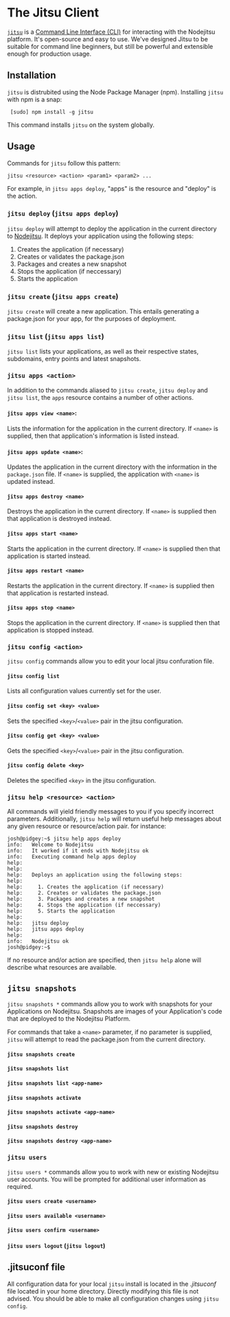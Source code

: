 # The Jitsu Client

<!--
This section is going to repeat stuff from the tutorial. Unfortunate, perhaps,
but I think this is for the best as these sections should be standalone.
-->

<!--
That said, this should be rewritten so it's not *exactly* the same copy. In fact
some of the material from the tutorial could be streamlined as the rest is
here anyway.
-->

[`jitsu`](http://github.com/nodejitsu/jitsu) is a
[Command Line Interface (CLI)](http://en.wikipedia.org/wiki/Command-line_interface)
for interacting with the Nodejitsu platform. It's open-source and easy to use.
We've designed Jitsu to be suitable for command line beginners, but still be
powerful and extensible enough for production usage.

## Installation

`jitsu` is distrubited using the Node Package Manager (npm). Installing `jitsu`
with npm is a snap:

     [sudo] npm install -g jitsu

This command installs `jitsu` on the system globally.

## Usage

Commands for `jitsu` follow this pattern:

    jitsu <resource> <action> <param1> <param2> ...

For example, in `jitsu apps deploy`, "apps" is the resource and "deploy" is the
action.

<!-- alphabetize these? Also, is ### appropriate? -->

### `jitsu deploy` (`jitsu apps deploy`)

`jitsu deploy` will attempt to deploy the application in the current directory
to [Nodejitsu](http://nodejitsu.com). It deploys your application using the
following steps:

1. Creates the application (if necessary)
2. Creates or validates the package.json
3. Packages and creates a new snapshot
4. Stops the application (if neccessary)
5. Starts the application

### `jitsu create` (`jitsu apps create`)

<!--Discuss the package.json behavior in depth.-->
`jitsu create` will create a new application. This entails generating a
package.json for your app, for the purposes of deployment.

### `jitsu list` (`jitsu apps list`)

`jitsu list` lists your applications, as well as their respective states,
subdomains, entry points and latest snapshots.

<!-- Screenshot -->

### `jitsu apps <action>`

In addition to the commands aliased to `jitsu create`, `jitsu deploy` and 
`jitsu list`, the `apps` resource contains a number of other actions.

#### `jitsu apps view <name>`:

Lists the information for the application in the current directory. If `<name>`
is supplied, then that application's information is listed instead.

#### `jitsu apps update <name>`:

<!-- What does this do, exactly? I'm not sure. -->

Updates the application in the current directory with the information in the
`package.json` file. If `<name>` is supplied, the application with `<name>` is
updated instead.

#### `jitsu apps destroy <name>`

<!-- We need to elaborate on what "destroying" an app means. -->

Destroys the application in the current directory. If `<name>` is supplied then that application is destroyed instead.

<!-- We also need to elaborate on what start/stop/restart means. -->

#### `jitsu apps start <name>`

Starts the application in the current directory. If `<name>` is supplied then
that application is started instead.

#### `jitsu apps restart <name>`

Restarts the application in the current directory. If `<name>` is supplied then
that application is restarted instead.

#### `jitsu apps stop <name>`

Stops the application in the current directory. If `<name>` is supplied then
that application is stopped instead.

### `jitsu config <action>`

`jitsu config` commands allow you to edit your local jitsu confuration file.

#### `jitsu config list`

Lists all configuration values currently set for the user.

#### `jitsu config set <key> <value>`

Sets the specified `<key>`/`<value>` pair in the jitsu configuration.

#### `jitsu config get <key> <value>`

Gets the specified `<key>`/`<value>` pair in the jitsu configuration.

#### `jitsu config delete <key>`

Deletes the specified `<key>` in the jitsu configuration.

### `jitsu help <resource> <action>`

All commands will yield friendly messages to you if you specify incorrect
parameters. Additionally, `jitsu help` will return useful help messages about
any given resource or resource/action pair. for instance:

    josh@pidgey:~$ jitsu help apps deploy
    info:   Welcome to Nodejitsu
    info:   It worked if it ends with Nodejitsu ok
    info:   Executing command help apps deploy
    help:   
    help:   
    help:   Deploys an application using the following steps:
    help:   
    help:     1. Creates the application (if necessary)
    help:     2. Creates or validates the package.json
    help:     3. Packages and creates a new snapshot
    help:     4. Stops the application (if neccessary)
    help:     5. Starts the application
    help:   
    help:   jitsu deploy
    help:   jitsu apps deploy
    help:   
    info:   Nodejitsu ok
    josh@pidgey:~$ 

If no
resource and/or action are specified, then `jitsu help` alone will describe
what resources are available.

## `jitsu snapshots`

<!--Elaborate on what, exactly, snapshots are.-->

`jitsu snapshots *` commands allow you to work with snapshots
for your Applications on Nodejitsu. Snapshots are images of your
Application's code that are deployed to the Nodejitsu Platform.

For commands that take a `<name>` parameter, if no parameter
is supplied, `jitsu` will attempt to read the package.json
from the current directory.

<!--stub out!-->
#### `jitsu snapshots create`
#### `jitsu snapshots list`
#### `jitsu snapshots list <app-name>`
#### `jitsu snapshots activate`
#### `jitsu snapshots activate <app-name>`
#### `jitsu snapshots destroy`
#### `jitsu snapshots destroy <app-name>`

### `jitsu users`


`jitsu users *` commands allow you to work with new or existing Nodejitsu user
accounts. You will be prompted for additional user information as required.

<!--stub out!-->
#### `jitsu users create <username>`
#### `jitsu users available <username>`
#### `jitsu users confirm <username>`
#### `jitsu users logout` (`jitsu logout`)

## .jitsuconf file

All configuration data for your local `jitsu` install is located in the *.jitsuconf* file located in your home directory. Directly modifying this file is not advised. You should be able to make all configuration changes using `jitsu config`.
